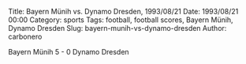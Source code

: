 Title: Bayern Münih vs. Dynamo Dresden, 1993/08/21
Date: 1993/08/21 00:00
Category: sports
Tags: football, football scores, Bayern Münih, Dynamo Dresden
Slug: bayern-munih-vs-dynamo-dresden
Author: carbonero


Bayern Münih 5 - 0 Dynamo Dresden
